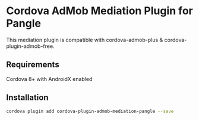 # Cordova AdMob Mediation Plugin for Pangle

This mediation plugin is compatible with cordova-admob-plus & cordova-plugin-admob-free.

## Requirements

Cordova 8+ with AndroidX enabled

## Installation

```sh
cordova plugin add cordova-plugin-admob-mediation-pangle --save
```
